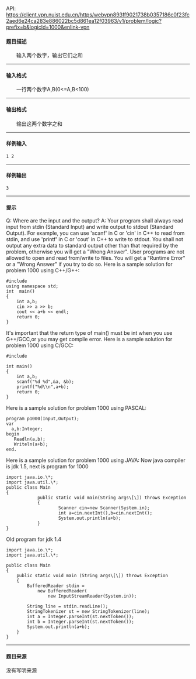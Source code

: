API: https://client.vpn.nuist.edu.cn/https/webvpn893ff9021738b0357186c0f23fc2aed6e24ca283e886022bc5d861ea12f03963/v1/problem/logic?prefix=b&logicId=1000&enlink-vpn

#### 题目描述

　　输入两个数字，输出它们之和

---

#### 输入格式

　　一行两个数字A,B(0<=A,B<100)

---

#### 输出格式

　　输出这两个数字之和

---

#### 样例输入
```
1 2
```

---

#### 样例输出
```
3
```

---

#### 提示

Q: Where are the input and the output? A: Your program shall always read input from stdin (Standard Input) and write output to stdout (Standard Output). For example, you can use 'scanf' in C or 'cin' in C++ to read from stdin, and use 'printf' in C or 'cout' in C++ to write to stdout. You shall not output any extra data to standard output other than that required by the problem, otherwise you will get a "Wrong Answer". User programs are not allowed to open and read from/write to files. You will get a "Runtime Error" or a "Wrong Answer" if you try to do so. Here is a sample solution for problem 1000 using C++/G++:

```
#include 
using namespace std;
int  main()
{
    int a,b;
    cin >> a >> b;
    cout << a+b << endl;
    return 0;
}
```

It's important that the return type of main() must be int when you use G++/GCC,or you may get compile error. Here is a sample solution for problem 1000 using C/GCC:

```
#include 

int main()
{
    int a,b;
    scanf("%d %d",&a, &b);
    printf("%d\\n",a+b);
    return 0;
}
```

Here is a sample solution for problem 1000 using PASCAL:

```
program p1000(Input,Output); 
var 
  a,b:Integer; 
begin 
   Readln(a,b); 
   Writeln(a+b); 
end.
```

Here is a sample solution for problem 1000 using JAVA: Now java compiler is jdk 1.5, next is program for 1000

```
import java.io.\*;
import java.util.\*;
public class Main
{
            public static void main(String args\[\]) throws Exception
            {
                    Scanner cin=new Scanner(System.in);
                    int a=cin.nextInt(),b=cin.nextInt();
                    System.out.println(a+b);
            }
}
```

Old program for jdk 1.4

```
import java.io.\*;
import java.util.\*;

public class Main
{
    public static void main (String args\[\]) throws Exception
    {
        BufferedReader stdin = 
            new BufferedReader(
                new InputStreamReader(System.in));

        String line = stdin.readLine();
        StringTokenizer st = new StringTokenizer(line);
        int a = Integer.parseInt(st.nextToken());
        int b = Integer.parseInt(st.nextToken());
        System.out.println(a+b);
    }
}
```

---

#### 题目来源

没有写明来源
